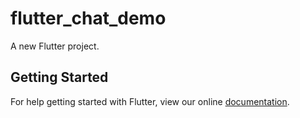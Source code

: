 # flutter_chat_demo

A new Flutter project.

## Getting Started

For help getting started with Flutter, view our online
[documentation](https://flutter.io/).
